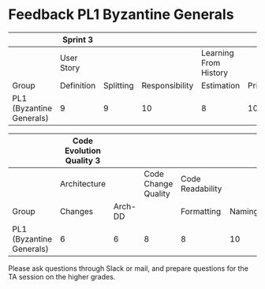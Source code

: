 # Feedback PL1 Byzantine Generals

|                                     | Sprint 3   |           |                |                       |                |            |
|-------------------------------------|------------|-----------|----------------|-----------------------|----------------|------------|
|                                     | User Story |           |                | Learning From History |                |            |
| Group                               | Definition | Splitting | Responsibility | Estimation            | Prioritisation | Reflection |
| PL1 (Byzantine Generals)            | 9          | 9         | 10             | 8                     | 10             | 7          |

|                                     | Code Evolution Quality 3 |         |                     |                  |        |          |                        |         |         |                        |             |
|-------------------------------------|--------------------------|---------|---------------------|------------------|--------|----------|------------------------|---------|---------|------------------------|-------------|
|                                     | Architecture             |         | Code Change Quality | Code Readability |        |          | Continuous Integration |         | Tooling | Pull-based Development |             |
| Group                               | Changes                  | Arch-DD |                     | Formatting       | Naming | Comments | Building               | Testing |         | Branching              | Code Review |
| PL1 (Byzantine Generals)            | 6                        | 6       | 8                   | 8                | 10     | 9        | 10                     | 7       | 6       | 8                      | 7           |


Please ask questions through Slack or mail, and prepare questions for the TA session on the higher grades. 